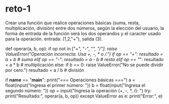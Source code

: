 # reto-1

Crear una función que realice operaciones básicas (suma, resta, multiplicación, división) entre dos números, según la elección del usuario, la forma de entrada de la función será los dos operandos y el caracter usado para la operación. entrada: (1,2,"+"), salida (3).


def operar(a, b, op):
    if op not in ["+", "-", "*", "/"]:
        raise ValueError("Operación incorrecta. Usa +, -, * o /.")
    if op == "+":
        resultado = a + b  # suma
    elif op == "-":
        resultado = a - b  # resta
    elif op == "*":
        resultado = a * b  # multiplicación
    else:
        if b == 0:
            raise ValueError("No se puede dividir por cero.")
        resultado = a / b  # división

if __name__ == "__main__":
    print("=== Operaciones básicas ===")
     a = float(input("Ingresa el primer número: "))
    b = float(input("Ingresa el segundo número: "))
    op = input("Ingresa la operación (+, -, *, /): ")
    try:
        print("Resultado:", operar(a, b, op))
    except ValueError as e:
        print("Error:", e)
